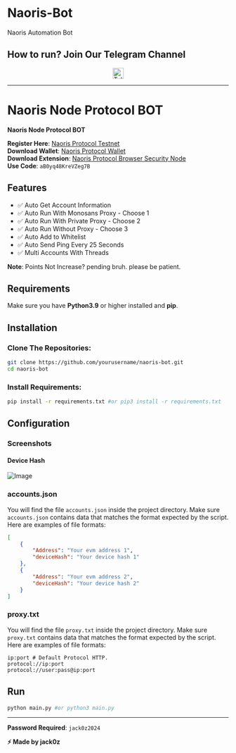 # Naoris-Bot
Naoris Automation Bot

## How to run? Join Our Telegram Channel

<div align="center">
  <a href="https://t.me/Jack0zdrops" target="_blank">
    <img src="https://img.shields.io/static/v1?message=Telegram&logo=telegram&label=&color=2CA5E0&logoColor=white&style=for-the-badge" height="25" alt="Telegram Logo" />
  </a>
</div>

---

# Naoris Node Protocol BOT
**Naoris Node Protocol BOT**

**Register Here**: [Naoris Protocol Testnet](https://testnet.naorisprotocol.network/)  
**Download Wallet**: [Naoris Protocol Wallet](https://wallet.naorisprotocol.network/)  
**Download Extension**: [Naoris Protocol Browser Security Node](https://chromewebstore.google.com/detail/naoris-protocol-browser-s/cpikalnagknmlfhnilhfelifgbollmmp)  
**Use Code**: `aB0yq48KreVZeg7B`

## Features
- ✅ Auto Get Account Information
- ✅ Auto Run With Monosans Proxy - Choose 1
- ✅ Auto Run With Private Proxy - Choose 2  
- ✅ Auto Run Without Proxy - Choose 3
- ✅ Auto Add to Whitelist
- ✅ Auto Send Ping Every 25 Seconds
- ✅ Multi Accounts With Threads

**Note**: Points Not Increase? pending bruh. please be patient.

## Requirements
Make sure you have **Python3.9** or higher installed and **pip**.

## Installation

### Clone The Repositories:
```bash
git clone https://github.com/yourusername/naoris-bot.git
cd naoris-bot
```

### Install Requirements:
```bash
pip install -r requirements.txt #or pip3 install -r requirements.txt
```

## Configuration

### Screenshots
#### Device Hash
![Image](https://via.placeholder.com/600x300?text=Device+Hash+Screenshot)

### accounts.json
You will find the file `accounts.json` inside the project directory. Make sure `accounts.json` contains data that matches the format expected by the script. Here are examples of file formats:

```json
[
    {
        "Address": "Your evm address 1",
        "deviceHash": "Your device hash 1"
    },
    {
        "Address": "Your evm address 2", 
        "deviceHash": "Your device hash 2"
    }
]
```

### proxy.txt
You will find the file `proxy.txt` inside the project directory. Make sure `proxy.txt` contains data that matches the format expected by the script. Here are examples of file formats:

```
ip:port # Default Protocol HTTP.
protocol://ip:port
protocol://user:pass@ip:port
```

## Run
```bash
python main.py #or python3 main.py
```

---

**Password Required**: `jack0z2024`

**⚡ Made by jack0z**

